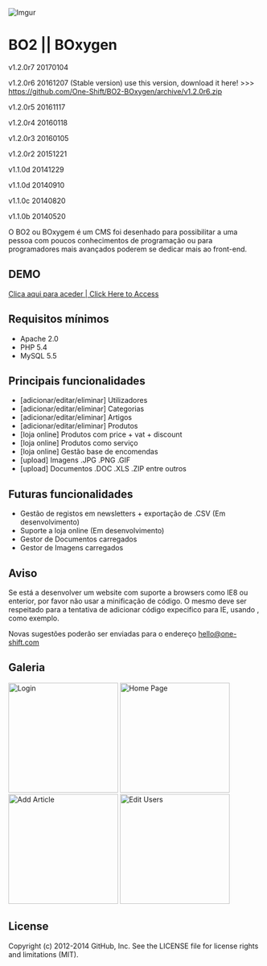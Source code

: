 ![Imgur](http://i.imgur.com/n9u1foQ.jpg)

BO2 || BOxygen
===
v1.2.0r7 20170104

v1.2.0r6 20161207 (Stable version) use this version, download it here! >>> https://github.com/One-Shift/BO2-BOxygen/archive/v1.2.0r6.zip

v1.2.0r5 20161117

v1.2.0r4 20160118

v1.2.0r3 20160105

v1.2.0r2 20151221

v1.1.0d 20141229

v1.1.0d 20140910

v1.1.0c 20140820

v1.1.0b 20140520

O BO2 ou BOxygem é um CMS foi desenhado para possibilitar a uma pessoa com poucos conhecimentos de programação ou para programadores mais avançados poderem se dedicar mais ao front-end.

## DEMO

[Clica aqui para aceder | Click Here to Access](http://bo2.nexus-pt.eu)

## Requisitos mínimos

* Apache 2.0
* PHP 5.4
* MySQL 5.5

## Principais funcionalidades

* [adicionar/editar/eliminar] Utilizadores
* [adicionar/editar/eliminar] Categorias
* [adicionar/editar/eliminar] Artigos
* [adicionar/editar/eliminar] Produtos
* [loja online] Produtos com price + vat + discount
* [loja online] Produtos como serviço
* [loja online] Gestão base de encomendas
* [upload] Imagens .JPG .PNG .GIF
* [upload] Documentos .DOC .XLS .ZIP entre outros

## Futuras funcionalidades

* Gestão de registos em newsletters + exportação de .CSV (Em desenvolvimento)
* Suporte a loja online (Em desenvolvimento)
* Gestor de Documentos carregados
* Gestor de Imagens carregados

## Aviso
Se está a desenvolver um website com suporte a browsers como IE8 ou enterior, por favor não usar a minificação de código. O mesmo deve ser respeitado para a tentativa de adicionar código expecifico para IE, usando <!--[if (IE 8)]> <![endif]--> , como exemplo.


Novas sugestões poderão ser enviadas para o endereço [hello@one-shift.com](mailto:hello@one-shift.com)

## Galeria
<img src="http://i.imgur.com/1wefGGC.jpg" width="218px" alt="Login" title="Login" > <img src="http://i.imgur.com/Rr1lEgQ.jpg" width="218px" alt="Home Page" title="Home Page" > <img src="http://i.imgur.com/f3kP8h1.jpg" width="218px" alt="Add Article" title="Add Article" > <img src="http://i.imgur.com/oRNjvSK.jpg" width="218px" alt="Edit Users" title="Edit Users" >



## License

Copyright (c) 2012-2014 GitHub, Inc. See the LICENSE file for license rights and
limitations (MIT).
